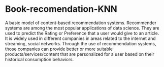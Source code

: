 # Book-recomendation-KNN
A basic model of content-based recommendation systems.
Recommender systems are among the most popular applications of data science. 
They are used to predict the Rating or Preference that a user would give to an article.
It is widely used in different companies in areas related to the internet and streaming, social networks. 
Through the use of recommendation systems, those companies can provide better or more suitable products/services/content 
that are personalized for a user based on their historical consumption behaviors.
